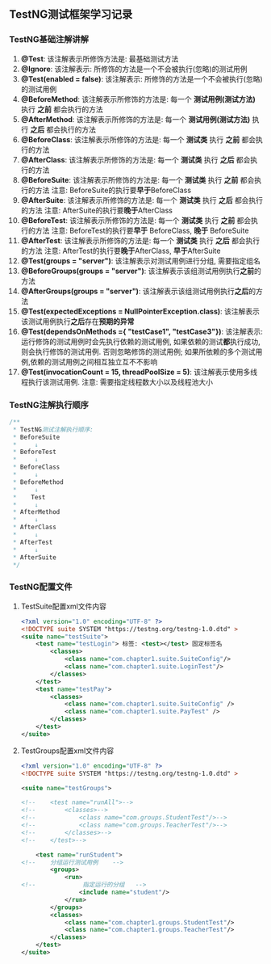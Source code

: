 ## TestNG测试框架学习记录
### TestNG基础注解讲解

1. **@Test**: 该注解表示所修饰方法是: 最基础测试方法
2. **@Ignore**: 该注解表示: 所修饰的方法是一个不会被执行(忽略)的测试用例
3. **@Test(enabled = false)**: 该注解表示: 所修饰的方法是一个不会被执行(忽略)的测试用例
4. **@BeforeMethod**: 该注解表示所修饰的方法是: 每一个 **测试用例(测试方法)** 执行 **之前** 都会执行的方法
5. **@AfterMethod**: 该注解表示所修饰的方法是: 每一个 **测试用例(测试方法)** 执行 **之后** 都会执行的方法
6. **@BeforeClass**: 该注解表示所修饰的方法是: 每一个 **测试类** 执行 **之前** 都会执行的方法
7. **@AfterClass**: 该注解表示所修饰的方法是: 每一个 **测试类** 执行 **之后** 都会执行的方法
8. **@BeforeSuite**: 该注解表示所修饰的方法是: 每一个 **测试类** 执行 **之前** 都会执行的方法 注意: BeforeSuite的执行要**早于**BeforeClass
9. **@AfterSuite**: 该注解表示所修饰的方法是: 每一个 **测试类** 执行 **之后** 都会执行的方法 注意: AfterSuite的执行要**晚于**AfterClass
10. **@BeforeTest**: 该注解表示所修饰的方法是: 每一个 **测试类** 执行 **之前** 都会执行的方法 注意: BeforeTest的执行要**早于** BeforeClass, **晚于** BeforeSuite
11. **@AfterTest**: 该注解表示所修饰的方法是: 每一个 **测试类** 执行 **之后** 都会执行的方法 注意: AfterTest的执行要**晚于**AfterClass, **早于**AfterSuite
12. **@Test(groups = "server")**: 该注解表示对测试用例进行分组, 需要指定组名
13. **@BeforeGroups(groups = "server")**: 该注解表示该组测试用例执行**之前**的方法
14. **@AfterGroups(groups = "server")**: 该注解表示该组测试用例执行**之后**的方法
15. **@Test(expectedExceptions = NullPointerException.class)**: 该注解表示该测试用例执行**之后**存在**预期的异常**
16. **@Test(dependsOnMethods ={ "testCase1", "testCase3"})**: 该注解表示:运行修饰的测试用例时会先执行依赖的测试用例, 如果依赖的测试**都**执行成功, 则会执行修饰的测试用例. 否则忽略修饰的测试用例; 如果所依赖的多个测试用例,依赖的测试用例之间相互独立互不不影响
17. **@Test(invocationCount = 15, threadPoolSize = 5)**: 该注解表示使用多线程执行该测试用例. 注意: 需要指定线程数大小以及线程池大小

### TestNG注解执行顺序

```java
/**
 * TestNG测试注解执行顺序:
 * BeforeSuite
 * 	   ↓
 * BeforeTest
 *     ↓
 * BeforeClass
 *     ↓
 * BeforeMethod
 *     ↓
 *    Test
 *     ↓
 * AfterMethod
 *     ↓
 * AfterClass
 *     ↓
 * AfterTest
 *     ↓
 * AfterSuite
 */
```

### TestNG配置文件

1. TestSuite配置xml文件内容

   ```xml
   <?xml version="1.0" encoding="UTF-8" ?>
   <!DOCTYPE suite SYSTEM "https://testng.org/testng-1.0.dtd" >
   <suite name="testSuite">
       <test name="testLogin"> 标签: <test></test> 固定标签名
           <classes>
               <class name="com.chapter1.suite.SuiteConfig"/>
               <class name="com.chapter1.suite.LoginTest"/>
           </classes>
       </test>
       <test name="testPay">
           <classes>
               <class name="com.chapter1.suite.SuiteConfig" />
               <class name="com.chapter1.suite.PayTest" />
           </classes>
       </test>
   </suite>
   ```

2. TestGroups配置xml文件内容

   ```xml
   <?xml version="1.0" encoding="UTF-8" ?>
   <!DOCTYPE suite SYSTEM "https://testng.org/testng-1.0.dtd" >
   
   <suite name="testGroups">
   
   <!--    <test name="runAll">-->
   <!--        <classes>-->
   <!--            <class name="com.groups.StudentTest"/>-->
   <!--            <class name="com.groups.TeacherTest"/>-->
   <!--        </classes>-->
   <!--    </test>-->
   
       <test name="runStudent">
   <!--    分组运行测试用例    -->
           <groups>
               <run>
   <!--             指定运行的分组   -->
                   <include name="student"/>
               </run>
           </groups>
           <classes>
               <class name="com.chapter1.groups.StudentTest"/>
               <class name="com.chapter1.groups.TeacherTest"/>
           </classes>
       </test>
   </suite>
   ```

   